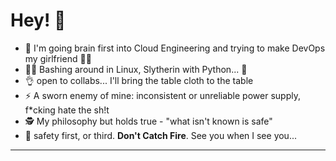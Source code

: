 # Hey! 👋

- 🏫 I'm going brain first into Cloud Engineering and trying to make DevOps my girlfriend 👩‍🦱
- 👨‍💻 Bashing around in Linux, Slytherin with Python... 🐍
- 👌 open to collabs... I'll bring the table cloth to the table
- ⚡ A sworn enemy of mine: inconsistent or unreliable power supply, f*cking hate the sh!t
- 🕵️ My philosophy but holds true - "what isn't known is safe"
- 🧯 safety first, or third. **Don't Catch Fire**. See you when I see you...
  
---
